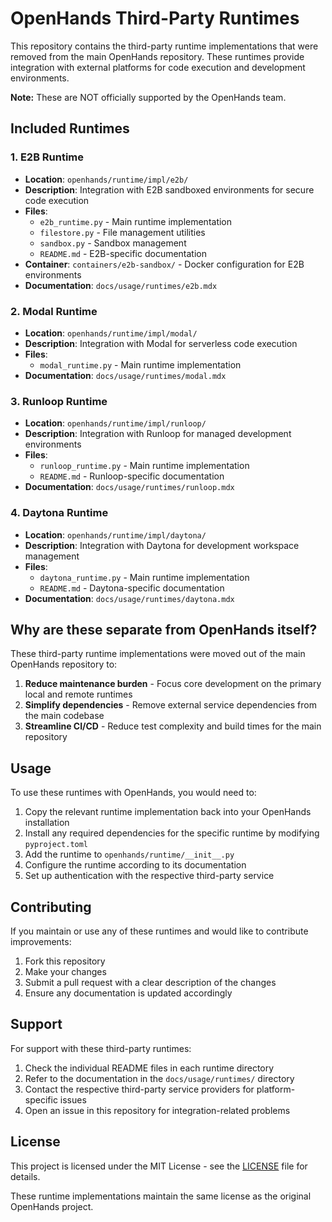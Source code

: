 # OpenHands Third-Party Runtimes

This repository contains the third-party runtime implementations that were removed from the main OpenHands repository. These runtimes provide integration with external platforms for code execution and development environments.

**Note:** These are NOT officially supported by the OpenHands team.

## Included Runtimes

### 1. E2B Runtime
- **Location**: `openhands/runtime/impl/e2b/`
- **Description**: Integration with E2B sandboxed environments for secure code execution
- **Files**:
  - `e2b_runtime.py` - Main runtime implementation
  - `filestore.py` - File management utilities
  - `sandbox.py` - Sandbox management
  - `README.md` - E2B-specific documentation
- **Container**: `containers/e2b-sandbox/` - Docker configuration for E2B environments
- **Documentation**: `docs/usage/runtimes/e2b.mdx`

### 2. Modal Runtime
- **Location**: `openhands/runtime/impl/modal/`
- **Description**: Integration with Modal for serverless code execution
- **Files**:
  - `modal_runtime.py` - Main runtime implementation
- **Documentation**: `docs/usage/runtimes/modal.mdx`

### 3. Runloop Runtime
- **Location**: `openhands/runtime/impl/runloop/`
- **Description**: Integration with Runloop for managed development environments
- **Files**:
  - `runloop_runtime.py` - Main runtime implementation
  - `README.md` - Runloop-specific documentation
- **Documentation**: `docs/usage/runtimes/runloop.mdx`

### 4. Daytona Runtime
- **Location**: `openhands/runtime/impl/daytona/`
- **Description**: Integration with Daytona for development workspace management
- **Files**:
  - `daytona_runtime.py` - Main runtime implementation
  - `README.md` - Daytona-specific documentation
- **Documentation**: `docs/usage/runtimes/daytona.mdx`

## Why are these separate from OpenHands itself?

These third-party runtime implementations were moved out of the main OpenHands repository to:

1. **Reduce maintenance burden** - Focus core development on the primary local and remote runtimes
2. **Simplify dependencies** - Remove external service dependencies from the main codebase
3. **Streamline CI/CD** - Reduce test complexity and build times for the main repository

## Usage

To use these runtimes with OpenHands, you would need to:

1. Copy the relevant runtime implementation back into your OpenHands installation
2. Install any required dependencies for the specific runtime by modifying `pyproject.toml`
3. Add the runtime to `openhands/runtime/__init__.py`
4. Configure the runtime according to its documentation
5. Set up authentication with the respective third-party service

## Contributing

If you maintain or use any of these runtimes and would like to contribute improvements:

1. Fork this repository
2. Make your changes
3. Submit a pull request with a clear description of the changes
4. Ensure any documentation is updated accordingly

## Support

For support with these third-party runtimes:

1. Check the individual README files in each runtime directory
2. Refer to the documentation in the `docs/usage/runtimes/` directory
3. Contact the respective third-party service providers for platform-specific issues
4. Open an issue in this repository for integration-related problems

## License

This project is licensed under the MIT License - see the [LICENSE](LICENSE) file for details.

These runtime implementations maintain the same license as the original OpenHands project.
